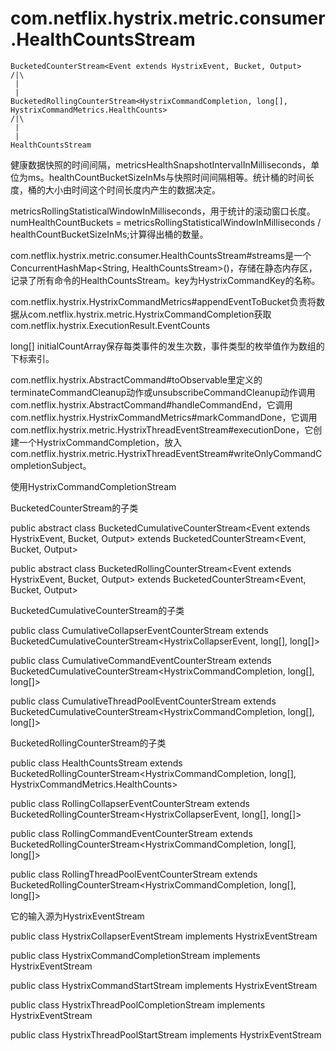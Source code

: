 # com.netflix.hystrix.metric.consumer.HealthCountsStream

```
BucketedCounterStream<Event extends HystrixEvent, Bucket, Output>
/|\
 |
 |
BucketedRollingCounterStream<HystrixCommandCompletion, long[], HystrixCommandMetrics.HealthCounts>
/|\
 |
 |
HealthCountsStream
```

健康数据快照的时间间隔，metricsHealthSnapshotIntervalInMilliseconds，单位为ms。healthCountBucketSizeInMs与快照时间间隔相等。统计桶的时间长度，桶的大小由时间这个时间长度内产生的数据决定。

metricsRollingStatisticalWindowInMilliseconds，用于统计的滚动窗口长度。numHealthCountBuckets = metricsRollingStatisticalWindowInMilliseconds / healthCountBucketSizeInMs;计算得出桶的数量。


com.netflix.hystrix.metric.consumer.HealthCountsStream#streams是一个ConcurrentHashMap<String, HealthCountsStream>()，存储在静态内存区，记录了所有命令的HealthCountsStream。key为HystrixCommandKey的名称。

com.netflix.hystrix.HystrixCommandMetrics#appendEventToBucket负责将数据从com.netflix.hystrix.metric.HystrixCommandCompletion获取com.netflix.hystrix.ExecutionResult.EventCounts

long[] initialCountArray保存每类事件的发生次数，事件类型的枚举值作为数组的下标索引。


com.netflix.hystrix.AbstractCommand#toObservable里定义的terminateCommandCleanup动作或unsubscribeCommandCleanup动作调用com.netflix.hystrix.AbstractCommand#handleCommandEnd，它调用com.netflix.hystrix.HystrixCommandMetrics#markCommandDone，它调用com.netflix.hystrix.metric.HystrixThreadEventStream#executionDone，它创建一个HystrixCommandCompletion，放入com.netflix.hystrix.metric.HystrixThreadEventStream#writeOnlyCommandCompletionSubject。

使用HystrixCommandCompletionStream


BucketedCounterStream的子类

public abstract class BucketedCumulativeCounterStream<Event extends HystrixEvent, Bucket, Output> extends BucketedCounterStream<Event, Bucket, Output>

public abstract class BucketedRollingCounterStream<Event extends HystrixEvent, Bucket, Output> extends BucketedCounterStream<Event, Bucket, Output>


BucketedCumulativeCounterStream的子类

public class CumulativeCollapserEventCounterStream extends BucketedCumulativeCounterStream<HystrixCollapserEvent, long[], long[]>

public class CumulativeCommandEventCounterStream extends BucketedCumulativeCounterStream<HystrixCommandCompletion, long[], long[]>

public class CumulativeThreadPoolEventCounterStream extends BucketedCumulativeCounterStream<HystrixCommandCompletion, long[], long[]>

BucketedRollingCounterStream的子类

public class HealthCountsStream extends BucketedRollingCounterStream<HystrixCommandCompletion, long[], HystrixCommandMetrics.HealthCounts>

public class RollingCollapserEventCounterStream extends BucketedRollingCounterStream<HystrixCollapserEvent, long[], long[]>

public class RollingCommandEventCounterStream extends BucketedRollingCounterStream<HystrixCommandCompletion, long[], long[]>

public class RollingThreadPoolEventCounterStream extends BucketedRollingCounterStream<HystrixCommandCompletion, long[], long[]>


它的输入源为HystrixEventStream<E extends HystrixEvent>

public class HystrixCollapserEventStream implements HystrixEventStream<HystrixCollapserEvent>

public class HystrixCommandCompletionStream implements HystrixEventStream<HystrixCommandCompletion>

public class HystrixCommandStartStream implements HystrixEventStream<HystrixCommandExecutionStarted>

public class HystrixThreadPoolCompletionStream implements HystrixEventStream<HystrixCommandCompletion>

public class HystrixThreadPoolStartStream implements HystrixEventStream<HystrixCommandExecutionStarted>
